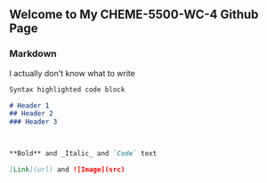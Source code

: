 ## Welcome to My CHEME-5500-WC-4 Github Page



### Markdown

I actually don't know what to write

```markdown
Syntax highlighted code block

# Header 1
## Header 2
### Header 3



**Bold** and _Italic_ and `Code` text

[Link](url) and ![Image](src)
```


